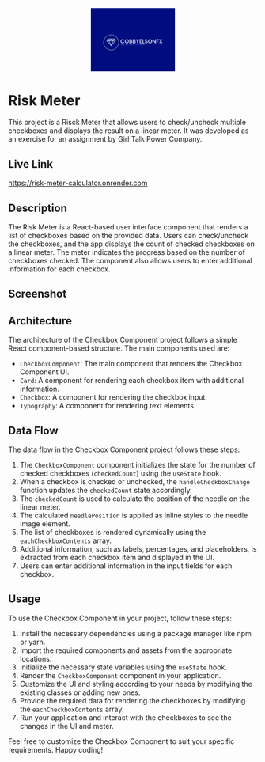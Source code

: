 
<div align="center">
  <img src="./src/assets/cobbyelsonfx-high-resolution-color-logo(1).png" alt="logo" width="170"  height="auto"/>
</div>



# Risk Meter

This project is a Risck Meter that allows users to check/uncheck multiple checkboxes and displays the result on a linear meter. It was developed as an exercise for an assignment by Girl Talk Power Company.


## Live Link
https://risk-meter-calculator.onrender.com

## Description

The Risk Meter  is a React-based user interface component that renders a list of checkboxes based on the provided data. Users can check/uncheck the checkboxes, and the app displays the count of checked checkboxes on a linear meter. The meter indicates the progress based on the number of checkboxes checked. The component also allows users to enter additional information for each checkbox.



## Screenshot
[](./src/assets/Screenshot%202023-06-04%20at%2011.16.03%20AM.png)
## Architecture

The architecture of the Checkbox Component project follows a simple React component-based structure. The main components used are:

- `CheckboxComponent`: The main component that renders the Checkbox Component UI.
- `Card`: A component for rendering each checkbox item with additional information.
- `Checkbox`: A component for rendering the checkbox input.
- `Typography`: A component for rendering text elements.

## Data Flow

The data flow in the Checkbox Component project follows these steps:

1. The `CheckboxComponent` component initializes the state for the number of checked checkboxes (`checkedCount`) using the `useState` hook.
2. When a checkbox is checked or unchecked, the `handleCheckboxChange` function updates the `checkedCount` state accordingly.
3. The `checkedCount` is used to calculate the position of the needle on the linear meter.
4. The calculated `needlePosition` is applied as inline styles to the needle image element.
5. The list of checkboxes is rendered dynamically using the `eachCheckboxContents` array.
6. Additional information, such as labels, percentages, and placeholders, is extracted from each checkbox item and displayed in the UI.
7. Users can enter additional information in the input fields for each checkbox.

## Usage

To use the Checkbox Component in your project, follow these steps:

1. Install the necessary dependencies using a package manager like npm or yarn.
2. Import the required components and assets from the appropriate locations.
3. Initialize the necessary state variables using the `useState` hook.
4. Render the `CheckboxComponent` component in your application.
5. Customize the UI and styling according to your needs by modifying the existing classes or adding new ones.
6. Provide the required data for rendering the checkboxes by modifying the `eachCheckboxContents` array.
7. Run your application and interact with the checkboxes to see the changes in the UI and meter.

Feel free to customize the Checkbox Component to suit your specific requirements. Happy coding!
